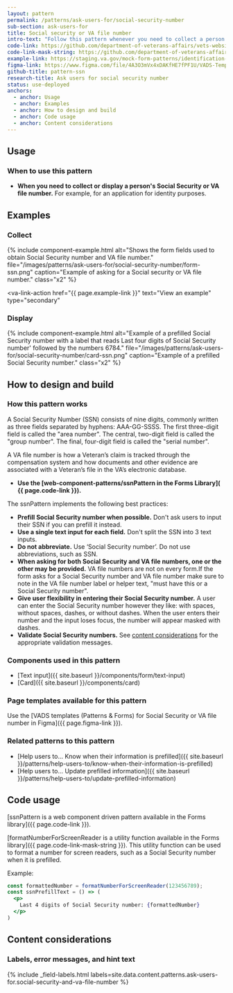 ```yaml
---
layout: pattern
permalink: /patterns/ask-users-for/social-security-number
sub-section: ask-users-for
title: Social security or VA file number
intro-text: "Follow this pattern whenever you need to collect a person's Social Security or VA file number for an application."
code-link: https://github.com/department-of-veterans-affairs/vets-website/blob/main/src/platform/forms-system/src/js/web-component-patterns/ssnPattern.jsx
code-link-mask-string: https://github.com/department-of-veterans-affairs/vets-website/blob/main/src/platform/forms-system/src/js/utilities/ui/mask-string.jsx
example-link: https://staging.va.gov/mock-form-patterns/identification-information
figma-link: https://www.figma.com/file/4A3O3mVx4xDAKfHE7fPF1U/VADS-Templates%2C-Patterns%2C-and-Forms?type=design&node-id=2988%3A23560&mode=design&t=93yXuwTXsWwWopry-1
github-title: pattern-ssn
research-title: Ask users for social security number
status: use-deployed
anchors:
  - anchor: Usage
  - anchor: Examples
  - anchor: How to design and build
  - anchor: Code usage
  - anchor: Content considerations
---
```


## Usage

### When to use this pattern

* **When you need to collect or display a person's Social Security or VA file number.** For example, for an application for identity purposes.

## Examples

### Collect

{% include component-example.html alt="Shows the form fields used to obtain Social Security number and VA file number." file="/images/patterns/ask-users-for/social-security-number/form-ssn.png" caption="Example of asking for a Social security or VA file number." class="x2" %}

<va-link-action
  href="{{ page.example-link }}"
  text="View an example"
  type="secondary"
></va-link-action>

### Display

{% include component-example.html alt="Example of a prefilled Social Security number with a label that reads Last four digits of Social Security number' followed by the numbers 6784." file="/images/patterns/ask-users-for/social-security-number/card-ssn.png" caption="Example of a prefilled Social Security number." class="x2" %}

## How to design and build

### How this pattern works

A Social Security Number (SSN) consists of nine digits, commonly written as three fields separated by hyphens: AAA-GG-SSSS. The first three-digit field is called the "area number". The central, two-digit field is called the "group number". The final, four-digit field is called the "serial number".

A VA file number is how a Veteran’s claim is tracked through the compensation system and how documents and other evidence are associated with a Veteran’s file in the VA’s electronic database.

* **Use the [web-component-patterns/ssnPattern in the Forms Library]( {{ page.code-link }}).**

The ssnPattern implements the following best practices:

* **Prefill Social Security number when possible.** Don't ask users to input their SSN if you can prefill it instead.
* **Use a single text input for each field.** Don't split the SSN into 3 text inputs.
* **Do not abbreviate.** Use ‘Social Security number’. Do not use abbreviations, such as SSN.
* **When asking for both Social Security and VA file numbers, one or the other may be provided.** VA file numbers are not on every form.If the form asks for a Social Security number and VA file number make sure to note in the VA file number label or helper text, "must have this or a Social Security number".
* **Give user flexibility in entering their Social Security number.** A user can enter the Social Security number however they like: with spaces, without spaces, dashes, or without dashes. When the user enters their number and the input loses focus, the number will appear masked with dashes.
* **Validate Social Security numbers.** See [content considerations](#content-considerations) for the appropriate validation messages.

### Components used in this pattern

* [Text input]({{ site.baseurl }}/components/form/text-input)
* [Card]({{ site.baseurl }}/components/card)

### Page templates available for this pattern

Use the [VADS templates (Patterns & Forms) for Social Security or VA file number in Figma]({{ page.figma-link }}).

### Related patterns to this pattern

* [Help users to... Know when their information is prefilled]({{ site.baseurl }}/patterns/help-users-to/know-when-their-information-is-prefilled)
* [Help users to... Update prefilled information]({{ site.baseurl }}/patterns/help-users-to/update-prefilled-information)

## Code usage

[ssnPattern is a web component driven pattern available in the Forms library]({{ page.code-link }}).

[formatNumberForScreenReader is a utility function available in the Forms library]({{ page.code-link-mask-string }}). This utility function can be used to format a number for screen readers, such as a Social Security number when it is prefilled.

Example:

```jsx
const formattedNumber = formatNumberForScreenReader(123456789);
const ssnPrefillText = () => (
  <p>
    Last 4 digits of Social Security number: {formattedNumber}
  </p>
)
```

## Content considerations

### Labels, error messages, and hint text

{% include _field-labels.html labels=site.data.content.patterns.ask-users-for.social-security-and-va-file-number %}
